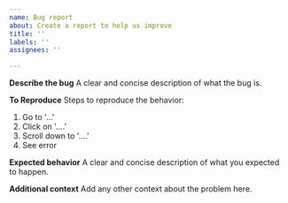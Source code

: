 ```yaml
---
name: Bug report
about: Create a report to help us improve
title: ''
labels: ''
assignees: ''

---
```


<!-- Please do not open bug reports if you're using Manjaro.
ALMA does not support Manjaro. If it works then have fun, but if it doesn't then I won't fix it -->

**Describe the bug** 
A clear and concise description of what the bug is.

**To Reproduce**
Steps to reproduce the behavior:
1. Go to '...'
2. Click on '....'
3. Scroll down to '....'
4. See error

**Expected behavior**
A clear and concise description of what you expected to happen.

**Additional context**
Add any other context about the problem here.
